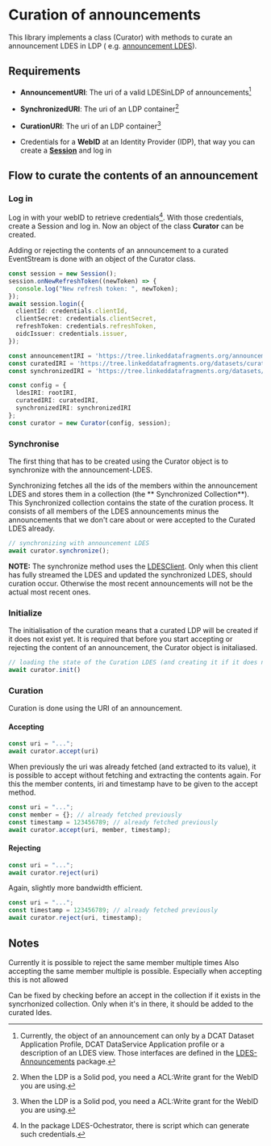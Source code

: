 # Curation of announcements

This library implements a class (Curator) with methods to curate an announcement LDES in LDP (
e.g. [announcement LDES](https://tree.linkeddatafragments.org/announcements/)).

## Requirements

* **AnnouncementURI**: The uri of a valid LDESinLDP of announcements[^fn1]

* **SynchronizedURI**: The uri of an LDP container[^fn2]

* **CurationURI**: The uri of an LDP container[^fn2]

* Credentials for a **WebID** at an Identity Provider (IDP), that way you can create
  a  **[Session](https://docs.inrupt.com/developer-tools/api/javascript/solid-client-authn-browser/classes/Session.html)**
  and log in

  [^fn1]: Currently, the object of an announcement can only by a DCAT Dataset Application Profile, DCAT DataService
  Application profile or a description of an LDES view. Those interfaces are defined in
  the [LDES-Announcements](https://github.com/TREEcg/LDES-Announcements/blob/main/src/util/Interfaces.ts) package.
  [^fn2]: When the LDP is a Solid pod, you need a ACL:Write grant for the WebID you are using.

## Flow to curate the contents of an announcement

### Log in

Log in with your webID to retrieve credentials[^fn3]. With those credentials, create a Session and log in. Now an object
of the class **Curator** can be created.

Adding or rejecting the contents of an announcement to a curated EventStream is done with an object of the Curator
class.

[^fn3]: In the package LDES-Ochestrator, there is script which can generate such credentials.

```typescript
const session = new Session();
session.onNewRefreshToken((newToken) => {
  console.log("New refresh token: ", newToken);
});
await session.login({
  clientId: credentials.clientId,
  clientSecret: credentials.clientSecret,
  refreshToken: credentials.refreshToken,
  oidcIssuer: credentials.issuer,
});

const announcementIRI = 'https://tree.linkeddatafragments.org/announcements/';
const curatedIRI = 'https://tree.linkeddatafragments.org/datasets/curated/';
const synchronizedIRI = 'https://tree.linkeddatafragments.org/datasets/synced/';

const config = {
  ldesIRI: rootIRI,
  curatedIRI: curatedIRI,
  synchronizedIRI: synchronizedIRI
};
const curator = new Curator(config, session);

```

### Synchronise

The first thing that has to be created using the Curator object is to synchronize with the announcement-LDES.

Synchronizing fetches all the ids of the members within the announcement LDES and stores them in a collection (the **
Synchronized Collection**). This Synchronized collection contains the state of the curation process. It consists of all
members of the LDES announcements minus the announcements that we don't care about or were accepted to the Curated LDES
already.

```typescript
// synchronizing with announcement LDES
await curator.synchronize();
```

**NOTE:** The synchronize method uses the [LDESClient](https://github.com/brechtvdv/event-stream-client). Only when this
client has fully streamed the LDES and updated the synchronized LDES, should curation occur. Otherwise the most recent
announcements will not be the actual most recent ones.

### Initialize

The initialisation of the curation means that a curated LDP will be created if it does not exist yet. It is required
that before you start accepting or rejecting the content of an announcement, the Curator object is initaliased.

```typescript
// loading the state of the Curation LDES (and creating it if it does not exist yet)
await curator.init()
```

### Curation

Curation is done using the URI of an announcement.

#### Accepting

```typescript
const uri = "...";
await curator.accept(uri)
```

When previously the uri was already fetched (and extracted to its value), it is possible to accept without fetching and
extracting the contents again. For this the member contents, iri and timestamp have to be given to the accept method.

```typescript
const uri = "...";
const member = {}; // already fetched previously
const timestamp = 123456789; // already fetched previously
await curator.accept(uri, member, timestamp);
```

#### Rejecting

```typescript
const uri = "...";
await curator.reject(uri)
```

Again, slightly more bandwidth efficient.

```typescript
const uri = "...";
const timestamp = 123456789; // already fetched previously
await curator.reject(uri, timestamp);
```

## Notes

Currently it is possible to reject the same member multiple times Also accepting the same member multiple is possible.
Especially when accepting this is not allowed

Can be fixed by checking before an accept in the collection if it exists in the syncrhonized collection. Only when it's
in there, it should be added to the curated ldes.

